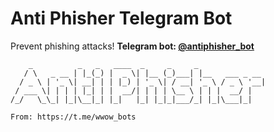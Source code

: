 # Anti Phisher Telegram Bot
Prevent phishing attacks!
**Telegram bot: [@antiphisher_bot](https://t.me/antiphisher_bot)**
```terminal
    _          _   _   ____  _     _     _               
   / \   _ __ | |_(_) |  _ \| |__ (_)___| |__   ___ _ __ 
  / _ \ | '_ \| __| | | |_) | '_ \| / __| '_ \ / _ \ '__|
 / ___ \| | | | |_| | |  __/| | | | \__ \ | | |  __/ |   
/_/   \_\_| |_|\__|_| |_|   |_| |_|_|___/_| |_|\___|_|

From: https://t.me/wwow_bots
```